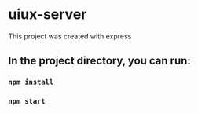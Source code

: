 # uiux-server

This project was created with express

## In the project directory, you can run:

### `npm install`

### `npm start`

